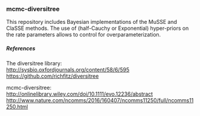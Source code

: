 ### mcmc-diversitree
This repository includes Bayesian implementations of the MuSSE and ClaSSE methods.
The use of (half-Cauchy or Exponential) hyper-priors on the rate parameters allows to control for overparameterization.


##### References
The diversitree library:  
http://sysbio.oxfordjournals.org/content/58/6/595  
https://github.com/richfitz/diversitree

mcmc-diversitree:  
http://onlinelibrary.wiley.com/doi/10.1111/evo.12236/abstract  
http://www.nature.com/ncomms/2016/160407/ncomms11250/full/ncomms11250.html
